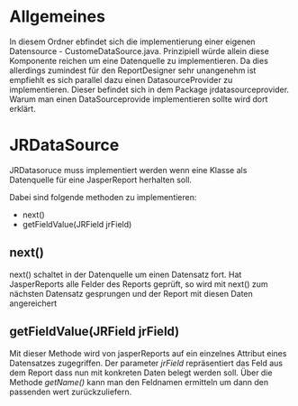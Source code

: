 Allgemeines
============

In diesem Ordner ebfindet sich die implementierung einer eigenen Datensource  - CustomeDataSource.java.
Prinzipiell würde allein diese Komponente reichen um eine Datenquelle zu implementieren. 
Da dies allerdings zumindest für den ReportDesigner sehr unangenehm ist empfiehlt es sich 
parallel dazu einen DatasourceProvider zu implementieren. Dieser befindet sich in dem Package jrdatasourceprovider.
Warum man einen DataSourceprovide implementieren sollte wird dort erklärt.


JRDataSource
============

JRDatasoruce muss implementiert werden wenn eine Klasse als Datenquelle für eine JasperReport herhalten soll.

Dabei sind folgende methoden zu implementieren:
 
 * next()
 * getFieldValue(JRField jrField)
 
 next()
 ------
 
 next() schaltet in der Datenquelle um einen Datensatz fort. Hat JasperReports alle Felder des Reports geprüft,
 so wird mit next() zum nächsten Datensatz gesprungen und der Report mit diesen Daten angereichert
 
 
 getFieldValue(JRField jrField)
 ------------------------------
 Mit dieser Methode wird von jasperReports auf ein einzelnes Attribut eines Datensatzes zugegriffen.
 Der parameter _jrField_ repräsentiert das Feld aus dem Report dass nun mit konkreten Daten belegt werden soll.
 Über die Methode _getName()_ kann man den Feldnamen ermitteln um dann den passenden wert zurückzuliefern. 
 
 



